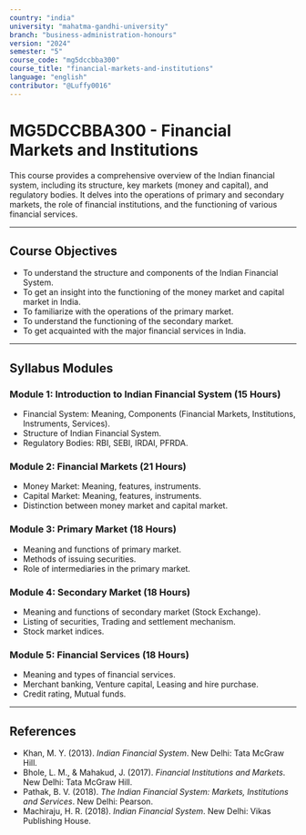 ```yaml
---
country: "india"
university: "mahatma-gandhi-university"
branch: "business-administration-honours"
version: "2024"
semester: "5"
course_code: "mg5dccbba300"
course_title: "financial-markets-and-institutions"
language: "english"
contributor: "@Luffy0016"
---
```

# MG5DCCBBA300 - Financial Markets and Institutions

This course provides a comprehensive overview of the Indian financial system, including its structure, key markets (money and capital), and regulatory bodies. It delves into the operations of primary and secondary markets, the role of financial institutions, and the functioning of various financial services.

---
## Course Objectives

* To understand the structure and components of the Indian Financial System.
* To get an insight into the functioning of the money market and capital market in India.
* To familiarize with the operations of the primary market.
* To understand the functioning of the secondary market.
* To get acquainted with the major financial services in India.

---
## Syllabus Modules

### Module 1: Introduction to Indian Financial System (15 Hours)
* Financial System: Meaning, Components (Financial Markets, Institutions, Instruments, Services).
* Structure of Indian Financial System.
* Regulatory Bodies: RBI, SEBI, IRDAI, PFRDA.

### Module 2: Financial Markets (21 Hours)
* Money Market: Meaning, features, instruments.
* Capital Market: Meaning, features, instruments.
* Distinction between money market and capital market.

### Module 3: Primary Market (18 Hours)
* Meaning and functions of primary market.
* Methods of issuing securities.
* Role of intermediaries in the primary market.

### Module 4: Secondary Market (18 Hours)
* Meaning and functions of secondary market (Stock Exchange).
* Listing of securities, Trading and settlement mechanism.
* Stock market indices.

### Module 5: Financial Services (18 Hours)
* Meaning and types of financial services.
* Merchant banking, Venture capital, Leasing and hire purchase.
* Credit rating, Mutual funds.

---
## References
* Khan, M. Y. (2013). *Indian Financial System*. New Delhi: Tata McGraw Hill.
* Bhole, L. M., & Mahakud, J. (2017). *Financial Institutions and Markets*. New Delhi: Tata McGraw Hill.
* Pathak, B. V. (2018). *The Indian Financial System: Markets, Institutions and Services*. New Delhi: Pearson.
* Machiraju, H. R. (2018). *Indian Financial System*. New Delhi: Vikas Publishing House.
